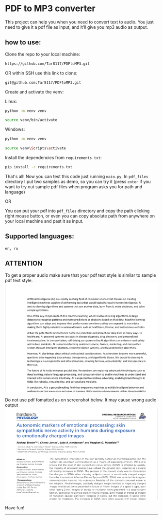 # PDF to MP3 converter

This project can help you when you need to convert text to audio.
You just need to give it a pdf file as input, and it'll give you mp3 audio
as output.

## how to use:
Clone the repo to your local machine:

```bash
https://github.com/Tar8117/PDFtoMP3.git
```

OR within SSH use this link to clone:
```bash
git@github.com:Tar8117/PDFtoMP3.git
```

Create and activate the venv:

Linux:
```bash 
python -m venv venv
```
```bash 
source venv/bin/activate
```
Windows:
```bash 
python -m venv venv
```
```bash 
source venv\Scripts\activate
```

Install the dependencies from `requirements.txt`:
```bash 
pip install -r requirements.txt
```
That's all! Now you can test this code just running `main.py`.
In `pdf_files` directory I put two samples as demo, so you can try it 
(press `enter` if you want to try out sample pdf files when program
asks you for path and language)

OR 

You can put your pdf into `pdf_files` directory and copy the path clicking right
mouse button, or even you can copy absolute path from anywhere on your local machine
and past it as input.

## Supported languages:
`en, ru`

## ATTENTION
To get a proper audio make sure that your pdf text style is similar to sample
pdf text style.
![screenshot_1](screenshot/screenshot_1.png)

Do not use pdf fomatted as on screenshot below. It may cause wrong audio output
![screenshot_2](screenshot/screenshot_2.png)

Have fun!

---
